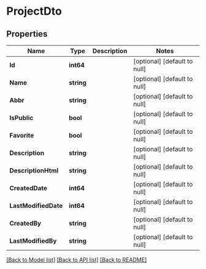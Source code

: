 # ProjectDto

## Properties
Name | Type | Description | Notes
------------ | ------------- | ------------- | -------------
**Id** | **int64** |  | [optional] [default to null]
**Name** | **string** |  | [optional] [default to null]
**Abbr** | **string** |  | [optional] [default to null]
**IsPublic** | **bool** |  | [optional] [default to null]
**Favorite** | **bool** |  | [optional] [default to null]
**Description** | **string** |  | [optional] [default to null]
**DescriptionHtml** | **string** |  | [optional] [default to null]
**CreatedDate** | **int64** |  | [optional] [default to null]
**LastModifiedDate** | **int64** |  | [optional] [default to null]
**CreatedBy** | **string** |  | [optional] [default to null]
**LastModifiedBy** | **string** |  | [optional] [default to null]

[[Back to Model list]](../README.md#documentation-for-models) [[Back to API list]](../README.md#documentation-for-api-endpoints) [[Back to README]](../README.md)

